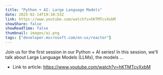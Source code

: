 ```yaml
---
title: "Python + AI: Large Language Models"
date: 2025-02-14T19:10:53Z
link: https://www.youtube.com/watch?v=hKTMTcvXxbM
showShare: false
showReadTime: false
thumbnail: images/ai.png
tags: ["developer.microsoft.com/en-us/reactor"]
---
```

Join us for the first session in our Python + AI series! In this session, we'll talk about Large Language Models (LLMs), the models ...

- Link to article: https://www.youtube.com/watch?v=hKTMTcvXxbM
